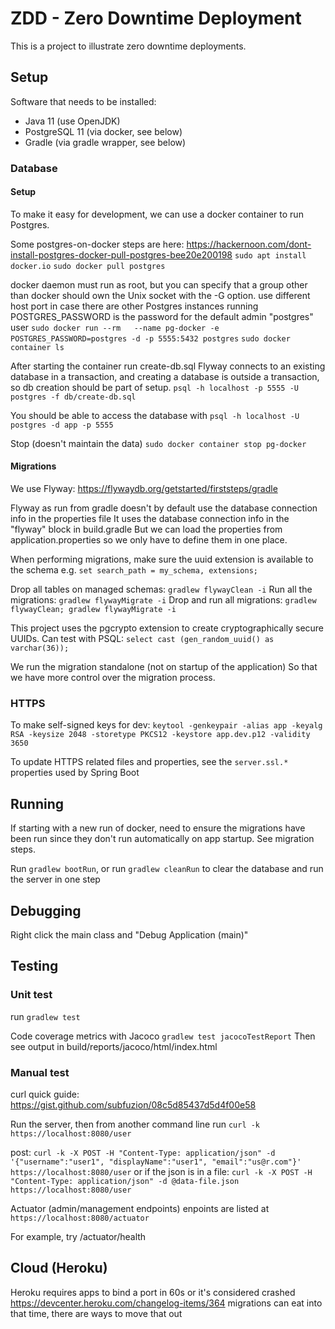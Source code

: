 # ZDD - Zero Downtime Deployment

This is a project to illustrate zero downtime deployments.

## Setup

Software that needs to be installed:

* Java 11 (use OpenJDK)
* PostgreSQL 11 (via docker, see below)
* Gradle (via gradle wrapper, see below)

### Database

#### Setup

To make it easy for development, we can use a docker container to run Postgres.

Some postgres-on-docker steps are here: https://hackernoon.com/dont-install-postgres-docker-pull-postgres-bee20e200198
`sudo apt install docker.io` 
`sudo docker pull postgres`

docker daemon must run as root, but you can specify that a group other than docker should own the Unix socket with the -G option.
use different host port in case there are other Postgres instances running
POSTGRES_PASSWORD is the password for the default admin "postgres" user
`sudo docker run --rm   --name pg-docker -e POSTGRES_PASSWORD=postgres -d -p 5555:5432 postgres`
`sudo docker container ls`

After starting the container run create-db.sql 
Flyway connects to an existing database in a transaction,
and creating a database is outside a transaction, so db creation should be part of setup.
`psql -h localhost -p 5555 -U postgres -f db/create-db.sql`

You should be able to access the database with
`psql -h localhost -U postgres -d app -p 5555`

Stop (doesn't maintain the data)
`sudo docker container stop pg-docker`

#### Migrations

We use Flyway: https://flywaydb.org/getstarted/firststeps/gradle

Flyway as run from gradle doesn't by default use the database connection info in the properties file
It uses the database connection info in the "flyway" block in build.gradle
But we can load the properties from application.properties so we only have to define them in one place.

When performing migrations, make sure the uuid extension is available to the schema
e.g. `set search_path = my_schema, extensions;`

Drop all tables on managed schemas: `gradlew flywayClean -i`
Run all the migrations: `gradlew flywayMigrate -i`
Drop and run all migrations: `gradlew flywayClean; gradlew flywayMigrate -i`

This project uses the pgcrypto extension to create cryptographically secure UUIDs.
Can test with PSQL: `select cast (gen_random_uuid() as varchar(36));`

We run the migration standalone (not on startup of the application)
So that we have more control over the migration process.



### HTTPS

To make self-signed keys for dev:
`keytool -genkeypair -alias app -keyalg RSA -keysize 2048 -storetype PKCS12 -keystore app.dev.p12 -validity 3650`

To update HTTPS related files and properties, see the `server.ssl.*` properties used by Spring Boot

## Running

If starting with a new run of docker, need to ensure the migrations have been run
since they don't run automatically on app startup. See migration steps.

Run `gradlew bootRun`, or run `gradlew cleanRun` to clear the database and run the server in one step

## Debugging

Right click the main class and "Debug Application (main)"

## Testing

### Unit test
 
run `gradlew test`

Code coverage metrics with Jacoco
`gradlew test jacocoTestReport`
Then see output in build/reports/jacoco/html/index.html

### Manual test

curl quick guide: https://gist.github.com/subfuzion/08c5d85437d5d4f00e58

Run the server, then from another command line run `curl -k https://localhost:8080/user`

post:
`curl -k -X POST -H "Content-Type: application/json" -d '{"username":"user1", "displayName":"user1", "email":"us@r.com"}' https://localhost:8080/user`
or if the json is in a file:
`curl -k -X POST -H "Content-Type: application/json" -d @data-file.json https://localhost:8080/user`

Actuator (admin/management endpoints) enpoints are listed at
`https://localhost:8080/actuator`

For example, try /actuator/health


## Cloud (Heroku)
 
Heroku requires apps to bind a port in 60s or it's considered crashed
https://devcenter.heroku.com/changelog-items/364
migrations can eat into that time, there are ways to move that out

